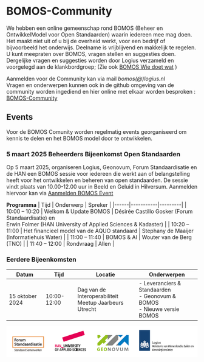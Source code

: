 # BOMOS-Community

We hebben een online gemeenschap rond BOMOS (Beheer en OntwikkelModel voor Open Standaarden) waarin iedereen mee mag doen. Het maakt niet uit of u bij de overheid werkt, voor een bedrijf of bijvoorbeeld het onderwijs. Deelname is vrijblijvend en makkelijk te regelen. U kunt meepraten over BOMOS, vragen stellen en suggesties doen. Dergelijke vragen en suggesties worden door Logius verzameld en voorgelegd aan de klankbordgroep;
(Zie ook [BOMOS Wie doet wat](https://www.logius.nl/domeinen/infrastructuur/bomos/wie-doet-wat) )

Aanmelden voor de Community kan via mail _bomos(@)logius.nl_<BR>
Vragen en onderwerpen kunnen ook in de github omgeving van de community worden ingediend en hier online met elkaar worden besproken : [BOMOS-Community](https://github.com/Logius-standaarden/BOMOS-Community) 

## Events

Voor de BOMOS Comunity worden regelmatig events georganiseerd om kennis te delen en het BOMOS model door te ontwikkelen.

### 5 maart 2025 Beheerders Bijeenkomst Open Standaarden
Op 5 maart 2025, organiseren Logius, Geonovum, Forum Standaardisatie en de HAN een BOMOS sessie voor iedereen die werkt aan of belangstelling heeft voor het ontwikkelen en beheren van open standaarden. De sessie vindt plaats van 10.00-12.00 uur in Beeld en Geluid in Hilversum.
Aanmelden hiervoor kan via [Aanmelden BOMOS Event](https://www.geonovum.nl/over-geonovum/agenda/community-meeting-beheer-en-ontwikkeling-standaarden)

__Programma__
| Tijd | Onderwerp | Spreker |
|------|-----------|---------|
| 10:00 – 10:20  | Welkom & Update BOMOS  | Désirée Castillo Gosker (Forum Standaardisatie) en <BR> Erwin Folmer (HAN University of Applied Sciences & Kadaster) |
| 10:20 – 11:00  | Het financieel model van de AQUO standaard | Stephany de Maaijer (Informatiehuis Water) | 
| 11:00 – 11:40 | BOMOS & AI | Wouter van de Berg (TNO) |
| 11:40 – 12:00 | Rondvraag  | Allen |


### Eerdere Bijeenkomsten
|Datum | Tijd| Locatie | Onderwerpen |
|-----------------| -------|----|-----|
| 15 oktober 2024| 10:00-12:00 | Dag van de Interoperabiliteit <BR> Meetup Jaarbeurs Utrecht | - Leveranciers & Standaarden<BR>  - Geonovum & BOMOS <BR> - Nieuwe versie BOMOS<BR> |

![Organisaties](Bomos-logos.png)


